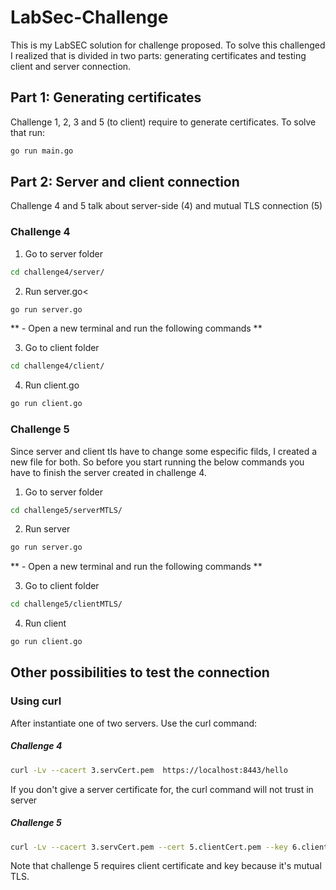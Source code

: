 # LabSec-Challenge


This is my LabSEC solution for challenge proposed. 
To solve this challenged I realized that is divided in two parts: generating certificates and testing client and server connection.


## Part 1: Generating certificates
Challenge 1, 2, 3 and 5 (to client) require to generate certificates. To solve that run:


```bash
go run main.go 
```

## Part 2: Server and client connection
Challenge 4 and 5 talk about server-side (4) and mutual TLS connection (5) 

### Challenge 4

1. Go to server folder

```bash
cd challenge4/server/
```
2. Run server.go<

```bash
go run server.go
```
** - Open a new terminal and run the following commands **


3. Go to client folder

```bash
cd challenge4/client/
```

4. Run client.go

```bash
go run client.go
```

### Challenge 5
Since server and client tls have to change some especific filds, I created a new file for both.
So before you start running the below commands you have to finish the server created in challenge 4.

1. Go to server folder
```bash
cd challenge5/serverMTLS/
```

2. Run server

```bash
go run server.go
```

** - Open a new terminal and run the following commands **

3. Go to client folder

```bash
cd challenge5/clientMTLS/
```

4. Run client

```bash
go run client.go
```

## Other possibilities to test the connection

### Using curl
After instantiate one of two servers. Use the curl command:

##### Challenge 4

```bash
curl -Lv --cacert 3.servCert.pem  https://localhost:8443/hello
```
If you don't give a server certificate for, the curl command will not trust in server

##### Challenge 5

```bash 
curl -Lv --cacert 3.servCert.pem --cert 5.clientCert.pem --key 6.clientKey.pem  https://localhost:8443/hello
```

<p>Note that challenge 5 requires client certificate and key because it's mutual TLS.</p>



